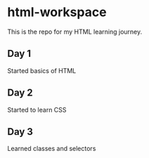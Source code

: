 # html-workspace

This is the repo for my HTML learning journey.

## Day 1

Started basics of HTML

## Day 2

Started to learn CSS

## Day 3

Learned classes and selectors
